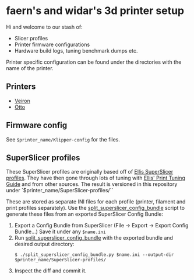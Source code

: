 # faern's and widar's 3d printer setup

Hi and welcome to our stash of:
  * Slicer profiles
  * Printer firmware configurations
  * Hardware build logs, tuning benchmark dumps etc.

Printer specific configuration can be found under the directories with the name of the printer.

## Printers

* [Veiron](Veiron/)
* [Otto](Otto/)

## Firmware config

See `$printer_name/Klipper-config` for the files.

## SuperSlicer profiles

These SuperSlicer profiles are originally based off of [Ellis SuperSlicer profiles]. They have then
gone through lots of tuning with [Ellis' Print Tuning Guide] and from other sources.
The result is versioned in this repository under `$printer_name/SuperSlicer-profiles/``

These are stored as separate INI files for each profile (printer, filament and print profiles
separately). Use the [split_superslicer_config_bundle]
script to generate these files from an exported SuperSlicer Config Bundle:

1. Export a Config Bundle from SuperSlicer (File -> Export -> Export Config Bundle...)
   Save it under any `$name.ini`
2. Run [split_superslicer_config_bundle] with the exported bundle and desired output directory:
   ```
   $ ./split_superslicer_config_bundle.py $name.ini --output-dir $printer_name/SuperSlicer-profiles/
   ```
3. Inspect the diff and commit it.


[Ellis SuperSlicer profiles]: https://github.com/AndrewEllis93/Ellis-SuperSlicer-Profiles
[Ellis' Print Tuning Guide]: https://ellis3dp.com/Print-Tuning-Guide
[split_superslicer_config_bundle]: ./split_superslicer_config_bundle.py
